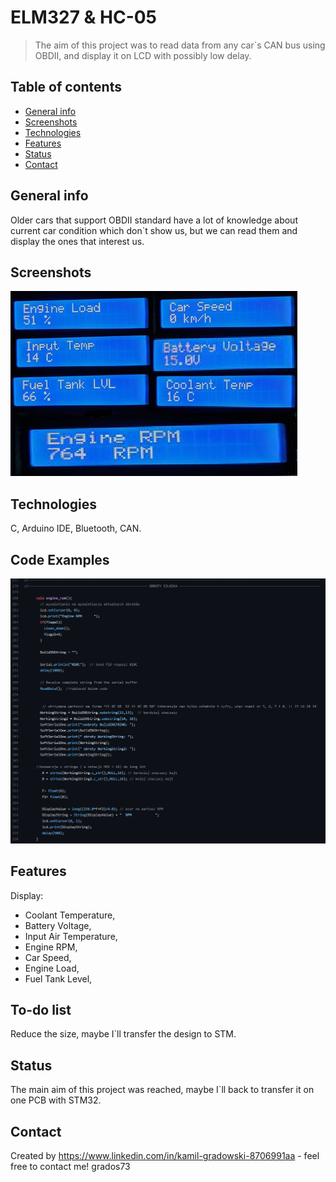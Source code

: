 # ELM327 & HC-05
>The aim of this project was to read data from any car`s CAN bus using OBDII, and display it on LCD with possibly low delay.

## Table of contents
* [General info](#general-info)
* [Screenshots](#screenshots)
* [Technologies](#technologies)
* [Features](#features)
* [Status](#status)
* [Contact](#contact)

## General info
Older cars that support OBDII standard have a lot of knowledge about current car condition which don`t show us, but we can read them and display the ones that interest us.


## Screenshots
![LCD1](./Images/LCD.bmp)

## Technologies
C,
Arduino IDE,
Bluetooth,
CAN.

## Code Examples
![Code](./Images/kod.bmp)

## Features
Display:
- Coolant Temperature,
- Battery Voltage,
- Input Air Temperature,
- Engine RPM,
- Car Speed,
- Engine Load,
- Fuel Tank Level,

## To-do list
Reduce the size, maybe I`ll transfer the design to STM.

## Status
The main aim of this project was reached, maybe I`ll back to transfer it on one PCB with STM32.

## Contact
Created by https://www.linkedin.com/in/kamil-gradowski-8706991aa - feel free to contact me!
grados73
